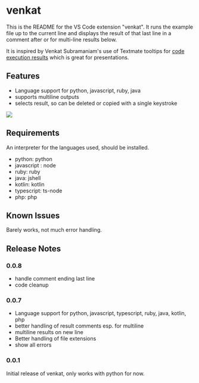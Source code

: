 # venkat

This is the README for the VS Code extension "venkat". 
It runs the example file up to the current line and displays the result of that last line in a comment after or for multi-line results below.

It is inspired by Venkat Subramaniam's use of Textmate tooltips for [code execution results](http://blog.agiledeveloper.com/2014/10/running-in-textmate.html) which is great for presentations.

## Features

* Language support for python, javascript, ruby, java
* supports multiline outputs
* selects result, so can be deleted or copied with a single keystroke

![](images/venkat-demo.gif)

## Requirements

An interpreter for the languages used, should be installed.

* python: python
* javascript : node
* ruby: ruby
* java: jshell
* kotlin: kotlin
* typescript: ts-node
* php: php


## Known Issues

Barely works, not much error handling.

## Release Notes

### 0.0.8

* handle comment ending last line
* code cleanup

### 0.0.7

* Language support for python, javascript, typescript, ruby, java, kotlin, php
* better handling of result comments esp. for multiline
* multiline results on new line
* Better handling of file extensions
* show all errors

### 0.0.1

Initial release of venkat, only works with python for now.